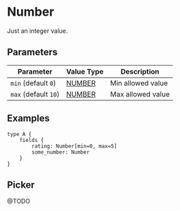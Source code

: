 # Number

Just an integer value.

## Parameters

| Parameter            | Value Type                   | Description       |
| -------------------- | ---------------------------- | ----------------- |
| `min` (default `0`)  | [NUMBER](../language#number) | Min allowed value |
| `max` (default `10`) | [NUMBER](../language#number) | Max allowed value |

## Examples

```otl
type A {
    fields {
        rating: Number[min=0, max=5]
        some_number: Number
    }
}
```

## Picker

@TODO
